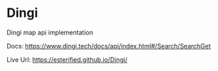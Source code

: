 # Dingi
Dingi map api implementation

Docs: https://www.dingi.tech/docs/api/index.html#/Search/SearchGet

Live Url: https://esterified.github.io/Dingi/
